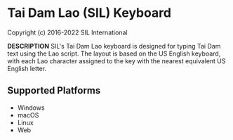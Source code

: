 Tai Dam Lao (SIL) Keyboard
=====================

Copyright (c) 2016-2022 SIL International


__DESCRIPTION__
SIL's Tai Dam Lao keyboard is designed for typing Tai Dam text using the Lao script. The layout is based on the US English keyboard, with each Lao character assigned to the key with the nearest equivalent US English letter.

Supported Platforms
-------------------
 * Windows
 * macOS
 * Linux
 * Web
